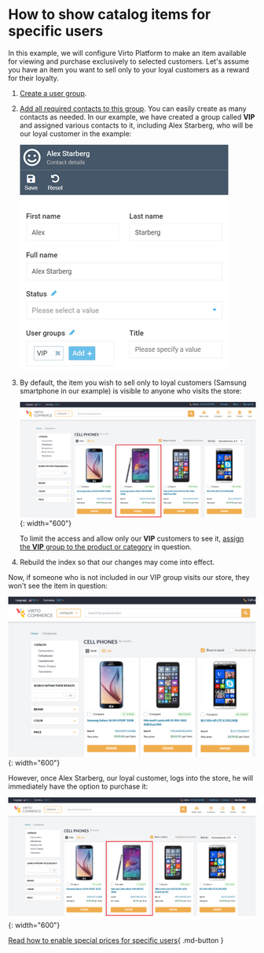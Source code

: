 # How to show catalog items for specific users

In this example, we will configure Virto Platform to make an item available for viewing and purchase exclusively to selected customers. Let's assume you have an item you want to sell only to your loyal customers as a reward for their loyalty.

1. [Create a user group](user-groups.md#add-new-user-group).
1. [Add all required contacts to this group](../contacts/managing-contacts.md#add-contacts). You can easily create as many contacts as needed. In our example, we have created a group called **VIP** and assigned various contacts to it, including Alex Starberg, who will be our loyal customer in the example:

	![Adding contact to user group](media/adding-to-ug.png)

1. By default, the item you wish to sell only to loyal customers (Samsung smartphone in our example) is visible to anyone who visits the store:

	![Default product view](media/default-product-view.png){: width="600"}

	To limit the access and allow only our **VIP** customers to see it, [assign the **VIP** group to the product or category](user-groups.md#assign-user-groups-to-product) in question.

1. Rebuild the index so that our changes may come into effect.

Now, if someone who is not included in our VIP group visits our store, they won't see the item in question:

![Hidden view](media/hidden-product-view.png){: width="600"}

However, once Alex Starberg, our loyal customer, logs into the store, he will immediately have the option to purchase it:

![Targeted view](media/targeted-product-view.png){: width="600"}

[Read how to enable special prices for specific users](../pricing/example.md){ .md-button }
